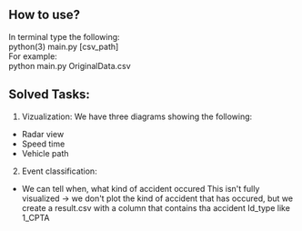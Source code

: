 ## How to use?

In terminal type the following:  
python(3) main.py [csv_path]  
For example:  
python main.py OriginalData.csv

## Solved Tasks:  

1. Vizualization:  We have three diagrams showing the following:  
- Radar view
- Speed time
- Vehicle path

2. Event classification:
- We can tell when, what kind of accident occured
This isn't fully visualized -> we don't plot the kind of accident that has occured, but we create a result.csv with a column that contains tha accident Id_type like 1_CPTA

